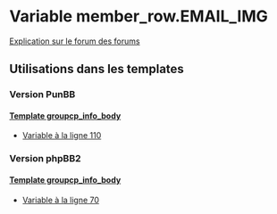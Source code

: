 # Variable member_row.EMAIL_IMG
[Explication sur le forum des forums](http://forum.forumactif.com/t294113-listing-des-variables#member_row.EMAIL_IMG)
## Utilisations dans les templates
### Version PunBB
#### [Template groupcp_info_body](punbb/groupcp_info_body.md)
* [Variable à la ligne 110](../punbb/groupcp_info_body.tpl#L110)
### Version phpBB2
#### [Template groupcp_info_body](subsilver/groupcp_info_body.md)
* [Variable à la ligne 70](../subsilver/groupcp_info_body.tpl#L70)